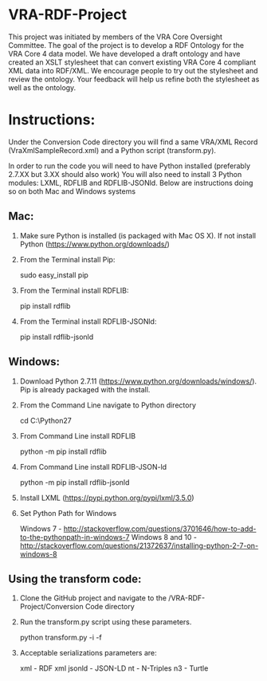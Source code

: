 VRA-RDF-Project
===============
This project was initiated by members of the VRA Core Oversight Committee. The goal of the project is to develop a RDF Ontology for the VRA Core 4 data model. We have developed a draft ontology and have created an XSLT stylesheet that can convert existing VRA Core 4 compliant XML data into RDF/XML. We encourage people to try out the stylesheet and review the ontology. Your feedback will help us refine both the stylesheet as well as the ontology. 

Instructions:
===============

Under the Conversion Code directory you will find a same VRA/XML Record (VraXmlSampleRecord.xml) and a Python script (transform.py).

In order to run the code you will need to have Python installed (preferably 2.7.XX but 3.XX should also work)
You will also need to install 3 Python modules: LXML, RDFLIB and RDFLIB-JSONld. Below are instructions doing so on both Mac and Windows systems

Mac:
------

1) Make sure Python is installed (is packaged with Mac OS X). If not install Python (https://www.python.org/downloads/)

2) From the Terminal install Pip: 

    sudo easy_install pip
3) From the Terminal install RDFLIB: 

    pip install rdflib
4) From the Terminal install RDFLIB-JSONld: 

    pip install rdflib-jsonld
	
Windows:
------

1) Download Python 2.7.11 (https://www.python.org/downloads/windows/). Pip is already packaged with the install.

2) From the Command Line navigate to Python directory

    cd C:\Python27
3) From Command Line install RDFLIB

    python -m pip install rdflib
4) From Command Line install RDFLIB-JSON-ld

    python -m pip install rdflib-jsonld
5) Install LXML (https://pypi.python.org/pypi/lxml/3.5.0)

6) Set Python Path for Windows

    Windows 7 - http://stackoverflow.com/questions/3701646/how-to-add-to-the-pythonpath-in-windows-7
    Windows 8 and 10 - http://stackoverflow.com/questions/21372637/installing-python-2-7-on-windows-8
	
Using the transform code:
------

1) Clone the GitHub project and navigate to the /VRA-RDF-Project/Conversion Code directory

2) Run the transform.py script using these parameters.

    python transform.py -i <inputfile> -f <desired RDF serialization>
3) Acceptable serializations parameters are:

    xml - RDF xml
    jsonld - JSON-LD
    nt - N-Triples
    n3 - Turtle

